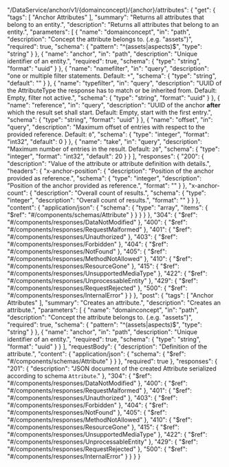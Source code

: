 "/DataService/anchor/v1/{domainconcept}/{anchor}/attributes": {
            "get": {
                "tags": [
                    "Anchor Attributes"
                ],
                "summary": "Returns all attributes that belong to an entity.",
                "description": "Returns all attributes that belong to an entity.",
                "parameters": [
                    {
                        "name": "domainconcept",
                        "in": "path",
                        "description": "Concept the attribute belongs to. (.e.g. \"assets\")",
                        "required": true,
                        "schema": {
                            "pattern": "^(assets|aspects)$",
                            "type": "string"
                        }
                    },
                    {
                        "name": "anchor",
                        "in": "path",
                        "description": "Unique identifier of an entity.",
                        "required": true,
                        "schema": {
                            "type": "string",
                            "format": "uuid"
                        }
                    },
                    {
                        "name": "namefilter",
                        "in": "query",
                        "description": "one or multiple filter statements. Default: `*`",
                        "schema": {
                            "type": "string",
                            "default": ""
                        }
                    },
                    {
                        "name": "typefilter",
                        "in": "query",
                        "description": "UUID of the AttributeType the response has to match or be inherited from. Default: Empty, filter not active.",
                        "schema": {
                            "type": "string",
                            "format": "uuid"
                        }
                    },
                    {
                        "name": "reference",
                        "in": "query",
                        "description": "UUID of the anchor **after** which the result set shall start. Default: Empty, start with the first entry.",
                        "schema": {
                            "type": "string",
                            "format": "uuid"
                        }
                    },
                    {
                        "name": "offset",
                        "in": "query",
                        "description": "Maximum offset of entries with respect to the provided reference. Default: `0`",
                        "schema": {
                            "type": "integer",
                            "format": "int32",
                            "default": 0
                        }
                    },
                    {
                        "name": "take",
                        "in": "query",
                        "description": "Maximum number of entries in the result. Default: `20`",
                        "schema": {
                            "type": "integer",
                            "format": "int32",
                            "default": 20
                        }
                    }
                ],
                "responses": {
                    "200": {
                        "description": "Value of the attribute or attribute definition with details.",
                        "headers": {
                            "x-anchor-position": {
                                "description": "Position of the anchor provided as reference.",
                                "schema": {
                                    "type": "integer",
                                    "description": "Position of the anchor provided as reference.",
                                    "format": ""
                                }
                            },
                            "x-anchor-count": {
                                "description": "Overall count of results.",
                                "schema": {
                                    "type": "integer",
                                    "description": "Overall count of results.",
                                    "format": ""
                                }
                            }
                        },
                        "content": {
                            "application/json": {
                                "schema": {
                                    "type": "array",
                                    "items": {
                                        "$ref": "#/components/schemas/Attribute"
                                    }
                                }
                            }
                        }
                    },
                    "304": {
                        "$ref": "#/components/responses/DataNotModified"
                    },
                    "400": {
                        "$ref": "#/components/responses/RequestMalformed"
                    },
                    "401": {
                        "$ref": "#/components/responses/Unauthorized"
                    },
                    "403": {
                        "$ref": "#/components/responses/Forbidden"
                    },
                    "404": {
                        "$ref": "#/components/responses/NotFound"
                    },
                    "405": {
                        "$ref": "#/components/responses/MethodNotAllowed"
                    },
                    "410": {
                        "$ref": "#/components/responses/ResourceGone"
                    },
                    "415": {
                        "$ref": "#/components/responses/UnsupportedMediaType"
                    },
                    "422": {
                        "$ref": "#/components/responses/UnprocessableEntity"
                    },
                    "429": {
                        "$ref": "#/components/responses/RequestRejected"
                    },
                    "500": {
                        "$ref": "#/components/responses/InternalError"
                    }
                }
            },
            "post": {
                "tags": [
                    "Anchor Attributes"
                ],
                "summary": "Creates an attribute.",
                "description": "Creates an attribute.",
                "parameters": [
                    {
                        "name": "domainconcept",
                        "in": "path",
                        "description": "Concept the attribute belongs to. (.e.g. \"assets\")",
                        "required": true,
                        "schema": {
                            "pattern": "^(assets|aspects)$",
                            "type": "string"
                        }
                    },
                    {
                        "name": "anchor",
                        "in": "path",
                        "description": "Unique identifier of an entity.",
                        "required": true,
                        "schema": {
                            "type": "string",
                            "format": "uuid"
                        }
                    }
                ],
                "requestBody": {
                    "description": "Definition of the attribute.",
                    "content": {
                        "application/json": {
                            "schema": {
                                "$ref": "#/components/schemas/Attribute"
                            }
                        }
                    },
                    "required": true
                },
                "responses": {
                    "201": {
                        "description": "JSON document of the created Attribute serialized according to schema `Attribute`."
                    },
                    "304": {
                        "$ref": "#/components/responses/DataNotModified"
                    },
                    "400": {
                        "$ref": "#/components/responses/RequestMalformed"
                    },
                    "401": {
                        "$ref": "#/components/responses/Unauthorized"
                    },
                    "403": {
                        "$ref": "#/components/responses/Forbidden"
                    },
                    "404": {
                        "$ref": "#/components/responses/NotFound"
                    },
                    "405": {
                        "$ref": "#/components/responses/MethodNotAllowed"
                    },
                    "410": {
                        "$ref": "#/components/responses/ResourceGone"
                    },
                    "415": {
                        "$ref": "#/components/responses/UnsupportedMediaType"
                    },
                    "422": {
                        "$ref": "#/components/responses/UnprocessableEntity"
                    },
                    "429": {
                        "$ref": "#/components/responses/RequestRejected"
                    },
                    "500": {
                        "$ref": "#/components/responses/InternalError"
                    }
                }
            }
        }